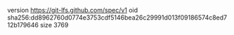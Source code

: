 version https://git-lfs.github.com/spec/v1
oid sha256:dd8962760d0774e3753cdf5146bea26c29991d013f09186574c8ed712b179646
size 3769
